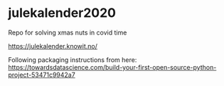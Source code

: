 # julekalender2020
Repo for solving xmas nuts in covid time

https://julekalender.knowit.no/

Following packaging instructions from here: 
https://towardsdatascience.com/build-your-first-open-source-python-project-53471c9942a7

